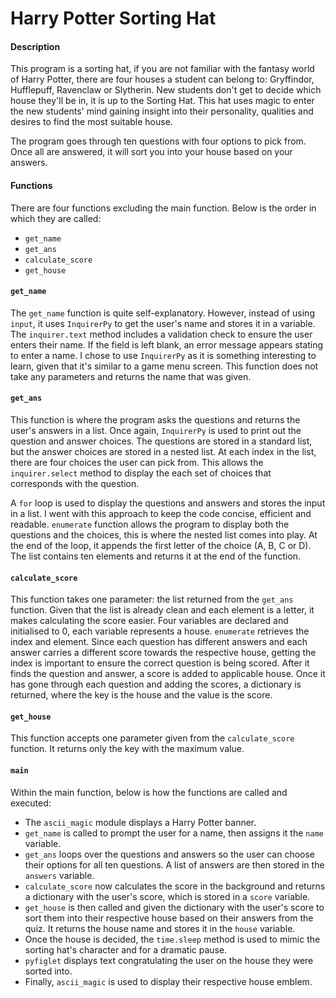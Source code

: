 # Harry Potter Sorting Hat

#### Description

This program is a sorting hat, if you are not familiar with the fantasy world of Harry Potter, there are four houses a student can belong to: Gryffindor, Hufflepuff, Ravenclaw or Slytherin. New students don't get to decide which house they'll be in, it is up to the Sorting Hat. This hat uses magic to enter the new students' mind gaining insight into their personality, qualities and desires to find the most suitable house.

The program goes through ten questions with four options to pick from. Once all are answered, it will sort you into your house based on your answers.

#### Functions

There are four functions excluding the main function. Below is the order in which they are called:

* `get_name`
* `get_ans`
* `calculate_score`
* `get_house`

#### `get_name`

The `get_name` function is quite self-explanatory. However, instead of using `input`, it uses `InquirerPy` to get the user's name and stores it in a variable. The `inquirer.text` method includes a validation check to ensure the user enters their name. If the field is left blank, an error message appears stating to enter a name. I chose to use `InquirerPy` as it is something interesting to learn, given that it's similar to a game menu screen. This function does not take any parameters and returns the name that was given.

#### `get_ans`

This function is where the program asks the questions and returns the user's answers in a list. Once again, `InquirerPy` is used to print out the question and answer choices. The questions are stored in a standard list, but the answer choices are stored in a nested list. At each index in the list, there are four choices the user can pick from. This allows the `inquirer.select` method to display the each set of choices that corresponds with the question.

A `for` loop is used to display the questions and answers and stores the input in a list. I went with this approach to keep the code concise, efficient and readable. `enumerate` function allows the program to display both the questions and the choices, this is where the nested list comes into play. At the end of the loop, it appends the first letter of the choice (A, B, C or D). The list contains ten elements and returns it at the end of the function.

#### `calculate_score`

This function takes one parameter: the list returned from the `get_ans` function. Given that the list is already clean and each element is a letter, it makes calculating the score easier. Four variables are declared and initialised to 0, each variable represents a house. `enumerate` retrieves
the index and element. Since each question has different answers and each answer carries a different score towards the respective house, getting the index is important to ensure the correct question is being scored. After it finds the question and answer, a score is added to applicable house. Once it has gone through each question and adding the scores, a dictionary is returned, where the key is the house and the value is the score.

#### `get_house`

This function accepts one parameter given from the `calculate_score` function. It returns only the key with the maximum value.

#### `main`

Within the main function, below is how the functions are called and executed:

* The `ascii_magic` module displays a Harry Potter banner.
* `get_name` is called to prompt the user for a name, then assigns it the `name` variable.
* `get_ans` loops over the questions and answers so the user can choose their options for all ten questions. A list of answers are then stored in the `answers` variable.
* `calculate_score` now calculates the score in the background and returns a dictionary with the user's score, which is stored in a `score` variable.
* `get_house` is then called and given the dictionary with the user's score to sort them into their respective house based on their answers from the quiz. It returns the house name and stores it in the `house` variable.
* Once the house is decided, the `time.sleep` method is used to mimic the sorting hat's character and for a dramatic pause.
* `pyfiglet` displays text congratulating the user on the house they were sorted into.
* Finally, `ascii_magic` is used to display their respective house emblem.
